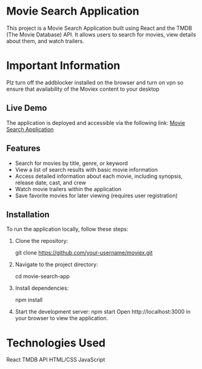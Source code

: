 # Movie Search Application

This project is a Movie Search Application built using React and the TMDB (The Movie Database) API. It allows users to search for movies, view details about them, and watch trailers.

# Important Information

Plz turn off the addblocker installed on the browser and turn on vpn so ensure that availability of the Moviex content to your desktop

## Live Demo

The application is deployed and accessible via the following link: [Movie Search Application](https://stupendous-shortbread-74f95a.netlify.app/)

## Features

- Search for movies by title, genre, or keyword
- View a list of search results with basic movie information
- Access detailed information about each movie, including synopsis, release date, cast, and crew
- Watch movie trailers within the application
- Save favorite movies for later viewing (requires user registration)

## Installation

To run the application locally, follow these steps:

1. Clone the repository:
  
   git clone https://github.com/your-username/moviex.git
   
2. Navigate to the project directory:

   cd movie-search-app

3. Install dependencies:

   npm install

4. Start the development server:
   npm start
   Open http://localhost:3000 in your browser to view the application.

# Technologies Used

 React
 TMDB API
 HTML/CSS
 JavaScript






